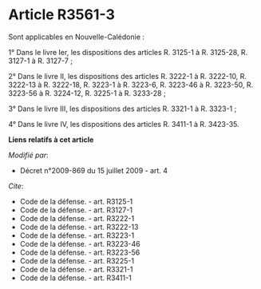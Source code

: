 # Article R3561-3

Sont applicables en Nouvelle-Calédonie : 

1° Dans le livre Ier, les dispositions des articles R. 3125-1 à R. 3125-28, R. 3127-1 à R. 3127-7 ; 

2° Dans le livre II, les dispositions des articles R. 3222-1 à R. 3222-10, R. 3222-13 à R. 3222-18, R. 3223-1 à R. 3223-6, R.
3223-46 à R. 3223-50, R. 3223-56 à R. 3224-12, R. 3225-1 à R. 3233-28 ; 

3° Dans le livre III, les dispositions des articles R. 3321-1 à R. 3323-1 ; 

4° Dans le livre IV, les dispositions des articles R. 3411-1 à R. 3423-35.

**Liens relatifs à cet article**

_Modifié par_:

  - Décret n°2009-869 du 15 juillet 2009 - art. 4

_Cite_:

  - Code de la défense. - art. R3125-1
  - Code de la défense. - art. R3127-1
  - Code de la défense. - art. R3222-1
  - Code de la défense. - art. R3222-13
  - Code de la défense. - art. R3223-1
  - Code de la défense. - art. R3223-46
  - Code de la défense. - art. R3223-56
  - Code de la défense. - art. R3225-1
  - Code de la défense. - art. R3321-1
  - Code de la défense. - art. R3411-1
